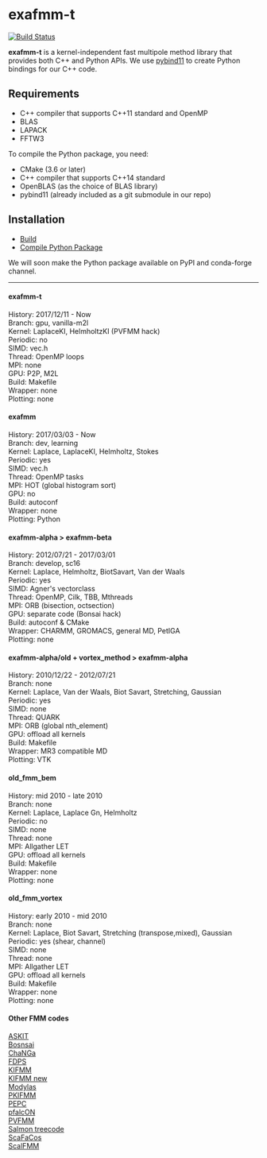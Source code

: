 # exafmm-t 

[![Build Status](https://travis-ci.com/exafmm/exafmm-t.svg?branch=master)](https://travis-ci.com/exafmm/exafmm-t)

**exafmm-t** is a kernel-independent fast multipole method library that provides both C++ and Python APIs.
We use [pybind11](https://github.com/pybind/pybind11) to create Python bindings for our C++ code.

## Requirements

* C++ compiler that supports C++11 standard and OpenMP
* BLAS
* LAPACK
* FFTW3

To compile the Python package, you need:
* CMake (3.6 or later)
* C++ compiler that supports C++14 standard
* OpenBLAS (as the choice of BLAS library)
* pybind11 (already included as a git submodule in our repo)

## Installation

* [Build](docs/source/compile.rst)
* [Compile Python Package](python/README.md)

We will soon make the Python package available on PyPI and conda-forge channel.

---

#### exafmm-t
History: 2017/12/11 - Now  
Branch: gpu, vanilla-m2l  
Kernel: LaplaceKI, HelmholtzKI (PVFMM hack)  
Periodic: no  
SIMD: vec.h  
Thread: OpenMP loops  
MPI: none  
GPU: P2P, M2L  
Build: Makefile  
Wrapper: none  
Plotting: none  

#### exafmm
History: 2017/03/03 - Now  
Branch: dev, learning  
Kernel: Laplace, LaplaceKI, Helmholtz, Stokes  
Periodic: yes  
SIMD: vec.h  
Thread: OpenMP tasks  
MPI: HOT (global histogram sort)  
GPU: no  
Build: autoconf  
Wrapper: none  
Plotting: Python  

#### exafmm-alpha > exafmm-beta
History: 2012/07/21 - 2017/03/01  
Branch: develop, sc16  
Kernel: Laplace, Helmholtz, BiotSavart, Van der Waals  
Periodic: yes  
SIMD: Agner's vectorclass  
Thread: OpenMP, Cilk, TBB, Mthreads  
MPI: ORB (bisection, octsection)  
GPU: separate code (Bonsai hack)  
Build: autoconf & CMake  
Wrapper: CHARMM, GROMACS, general MD, PetIGA  
Plotting: none  

#### exafmm-alpha/old + vortex_method > exafmm-alpha
History: 2010/12/22 - 2012/07/21  
Branch: none  
Kernel: Laplace, Van der Waals, Biot Savart, Stretching, Gaussian  
Periodic: yes  
SIMD: none  
Thread: QUARK  
MPI: ORB (global nth_element)  
GPU: offload all kernels  
Build: Makefile  
Wrapper: MR3 compatible MD  
Plotting: VTK  

#### old_fmm_bem
History: mid 2010 - late 2010  
Branch: none  
Kernel: Laplace, Laplace Gn, Helmholtz  
Periodic: no  
SIMD: none  
Thread: none  
MPI: Allgather LET  
GPU: offload all kernels  
Build: Makefile  
Wrapper: none  
Plotting: none  

#### old_fmm_vortex
History: early 2010 - mid 2010  
Branch: none  
Kernel: Laplace, Biot Savart, Stretching (transpose,mixed), Gaussian  
Periodic: yes (shear, channel)  
SIMD: none  
Thread: none  
MPI: Allgather LET  
GPU: offload all kernels  
Build: Makefile  
Wrapper: none  
Plotting: none  

#### Other FMM codes
[ASKIT](http://padas.ices.utexas.edu/libaskit/)  
[Bosnsai](https://github.com/treecode/Bonsai)  
[ChaNGa](https://github.com/N-BodyShop/changa/wiki/ChaNGa)  
[FDPS](https://github.com/FDPS/FDPS)  
[KIFMM](https://cs.nyu.edu/~harper/kifmm3d/documentation/index.html)  
[KIFMM new](https://github.com/jeewhanchoi/kifmm--hybrid--double-only)  
[Modylas](https://github.com/rioyokotalab/modylas)  
[PKIFMM](https://github.com/roynalnaruto/FMM_RPY_BROWNIAN/tree/master/pkifmm)  
[PEPC](http://www.fz-juelich.de/ias/jsc/EN/AboutUs/Organisation/ComputationalScience/Simlabs/slpp/SoftwarePEPC/_node.html)  
[pfalcON](https://pfalcon.lip6.fr)  
[PVFMM](https://github.com/dmalhotra/pvfmm)  
[Salmon treecode](https://github.com/rioyokotalab/salmon_treecode)  
[ScaFaCos](http://www.scafacos.de)  
[ScalFMM](http://people.bordeaux.inria.fr/coulaud/Softwares/scalFMM.html)  
